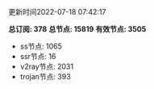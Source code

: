 更新时间2022-07-18 07:42:17

**总订阅: 378**
**总节点: 15819**
**有效节点: 3505**
- ss节点: 1065
- ssr节点: 16
- v2ray节点: 2031
- trojan节点: 393
